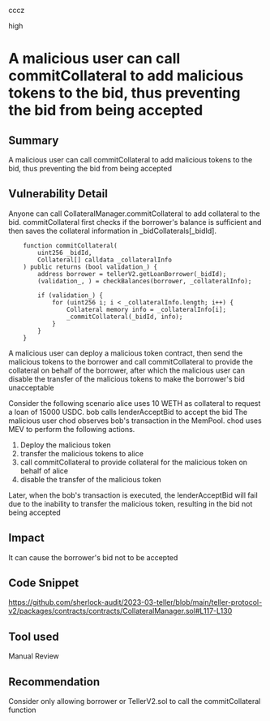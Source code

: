cccz

high

# A malicious user can call commitCollateral to add malicious tokens to the bid, thus preventing the bid from being accepted

## Summary
A malicious user can call commitCollateral to add malicious tokens to the bid, thus preventing the bid from being accepted
## Vulnerability Detail
Anyone can call CollateralManager.commitCollateral to add collateral to the bid. 
commitCollateral first checks if the borrower's balance is sufficient and then saves the collateral information in _bidCollaterals[_bidId].

```solidity
    function commitCollateral(
        uint256 _bidId,
        Collateral[] calldata _collateralInfo
    ) public returns (bool validation_) {
        address borrower = tellerV2.getLoanBorrower(_bidId);
        (validation_, ) = checkBalances(borrower, _collateralInfo);

        if (validation_) {
            for (uint256 i; i < _collateralInfo.length; i++) {
                Collateral memory info = _collateralInfo[i];
                _commitCollateral(_bidId, info);
            }
        }
    }
```
A malicious user can deploy a malicious token contract, then send the malicious tokens to the borrower and call commitCollateral to provide the collateral on behalf of the borrower, after which the malicious user can disable the transfer of the malicious tokens to make the borrower's bid unacceptable

Consider the following scenario
alice uses 10 WETH as collateral to request a loan of 15000 USDC.
bob calls lenderAcceptBid to accept the bid
The malicious user chod observes bob's transaction in the MemPool. chod uses MEV to perform the following actions.
1. Deploy the malicious token
2. transfer the malicious tokens to alice
3. call commitCollateral to provide collateral for the malicious token on behalf of alice
4. disable the transfer of the malicious token

Later, when the bob's transaction is executed, the lenderAcceptBid will fail due to the inability to transfer the malicious token, resulting in the bid not being accepted
## Impact
It can cause the borrower's bid not to be accepted

## Code Snippet
https://github.com/sherlock-audit/2023-03-teller/blob/main/teller-protocol-v2/packages/contracts/contracts/CollateralManager.sol#L117-L130
## Tool used

Manual Review

## Recommendation
Consider only allowing borrower or TellerV2.sol to call the commitCollateral function